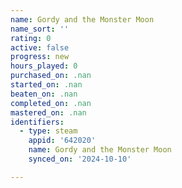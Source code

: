 ```yaml
---
name: Gordy and the Monster Moon
name_sort: ''
rating: 0
active: false
progress: new
hours_played: 0
purchased_on: .nan
started_on: .nan
beaten_on: .nan
completed_on: .nan
mastered_on: .nan
identifiers:
  - type: steam
    appid: '642020'
    name: Gordy and the Monster Moon
    synced_on: '2024-10-10'

---
```

